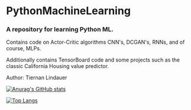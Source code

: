 # PythonMachineLearning
### A repository for learning Python ML.

Contains code on Actor-Critic algorithms CNN's, DCGAN's, RNNs, and of course, MLPs.

Additionally contains TensorBoard code and some projects such as the classic California Housing value predictor.

Author: Tiernan Lindauer

<p>

[![Anurag's GitHub stats](https://github-readme-stats.vercel.app/api?username=T-Lind&count_private=true&show_icons=true&theme=synthwave&show_icons=true)](https://github.com/anuraghazra/github-readme-stats)

  [![Top Langs](https://github-readme-stats.vercel.app/api/top-langs/?username=T-Lind)](https://github.com/T-Lind)
  
